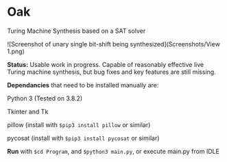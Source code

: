 # Oak
Turing Machine Synthesis based on a SAT solver

![Screenshot of unary single bit-shift being synthesized](Screenshots/View 1.png)



**Status:** Usable work in progress. Capable of reasonably effective live Turing machine synthesis, but bug fixes and key features are still missing.



**Dependancies** that need to be installed manually are:

Python 3 (Tested on 3.8.2)

Tkinter and Tk

pillow (install with `$pip3 install pillow` or similar)

pycosat (install with `$pip3 install pycosat` or similar)



**Run** with `$cd Program`, and `$python3 main.py`, or execute main.py from IDLE